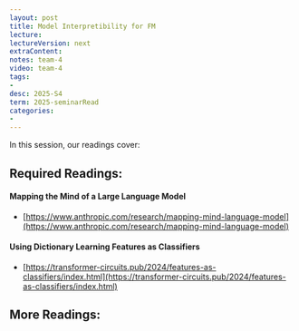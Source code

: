 ```yaml
---
layout: post
title: Model Interpretibility for FM 
lecture: 
lectureVersion: next
extraContent: 
notes: team-4
video: team-4
tags:
- 
desc: 2025-S4
term: 2025-seminarRead
categories:
- 
---
```



In this session, our readings cover: 

## Required Readings: 

#### Mapping the Mind of a Large Language Model
+ [https://www.anthropic.com/research/mapping-mind-language-model](https://www.anthropic.com/research/mapping-mind-language-model)
  

#### Using Dictionary Learning Features as Classifiers
+ [https://transformer-circuits.pub/2024/features-as-classifiers/index.html](https://transformer-circuits.pub/2024/features-as-classifiers/index.html)


## More Readings: 

